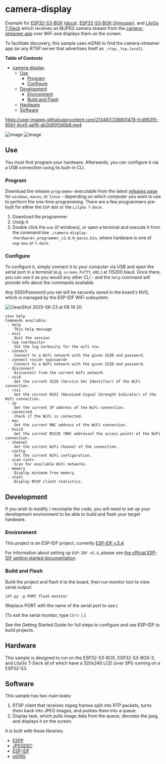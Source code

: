 # camera-display

Example for [ESP32-S3-BOX](https://www.adafruit.com/product/5290)
([docs](https://github.com/espressif/esp-box)),
[ESP32-S3-BOX-3](https://www.espressif.com/en/news/ESP32-S3-BOX-3)([mouser](https://www.mouser.com/ProductDetail/Espressif-Systems/ESP32-S3-BOX-3?qs=HoCaDK9Nz5chOY9AUo%2F%2FvA%3D%3D)),
and [LilyGo T-Deck](https://www.lilygo.cc/products/t-deck) which receives an
MJPEG camera stream from the [camera-streamer
app](https://github.com/esp-cpp/camera-streamer) over WiFi and displays them on
the screen.

To facilitate discovery, this sample uses mDNS to find the camera-streamer app
(or any RTSP server that advertises itself as `_rtsp._tcp.local`).

<!-- markdown-toc start - Don't edit this section. Run M-x markdown-toc-refresh-toc -->
**Table of Contents**

- [camera-display](#camera-display)
  - [Use](#use)
    - [Program](#program)
    - [Configure](#configure)
  - [Development](#development)
    - [Environment](#environment)
    - [Build and Flash](#build-and-flash)
  - [Hardware](#hardware)
  - [Software](#software)

<!-- markdown-toc end -->

https://user-images.githubusercontent.com/213467/236601479-fcd982f5-80b1-4ce5-aef6-ab2b90f3d0b8.mp4

![image](https://github.com/esp-cpp/camera-display/assets/213467/3b08febf-433b-42e1-b139-132d64e35a07)
![image](https://github.com/esp-cpp/camera-display/assets/213467/cc179d89-6083-4324-af5e-05003beeda72)

## Use

You must first program your hardware. Afterwards, you can configure it via a USB
connection using its built-in CLI.

### Program

Download the release `programmer` executable from the latest [releases
page](https://github.com/esp-cpp/camera-display/releases) for `windows`,
`macos`, or `linux` - depending on which computer you want to use to perform the
one-time programming. There are a few programmers pre-built for either the
`ESP-BOX` or the `LilyGo T-Deck`.

1. Download the programmer
2. Unzip it
3. Double click the `exe` (if windows), or open a terminal and execute it from
   the command line `./camera-display-<hardware>_programmer_v2.0.0_macos.bin`,
   where hardware is one of `esp-box` or `t-deck`.

### Configure

To configure it, simply connect it to your computer via USB and open the serial
port in a terminal (e.g. `screen`, `PuTTY`, etc.) at 115200 baud. Once there,
you can use it as you would any other CLI - and the `help` command will provide
info about the commands available.

Any SSID/Password you set will be securely saved in the board's NVS, which is
managed by the ESP-IDF WiFi subsystem.

![CleanShot 2025-06-23 at 08 19 20](https://github.com/user-attachments/assets/1a2f9be7-b495-4c00-ba38-a9f4e4d6152b)

```console
sta> help
Commands available:
 - help
	This help message
 - exit
	Quit the session
 - log <verbosity>
	Set the log verbosity for the wifi sta.
 - connect
	Connect to a WiFi network with the given SSID and password.
 - connect <ssid> <password>
	Connect to a WiFi network with the given SSID and password.
 - disconnect
	Disconnect from the current WiFi network.
 - ssid
	Get the current SSID (Service Set Identifier) of the WiFi connection.
 - rssi
	Get the current RSSI (Received Signal Strength Indicator) of the WiFi connection.
 - ip
	Get the current IP address of the WiFi connection.
 - connected
	Check if the WiFi is connected.
 - mac
	Get the current MAC address of the WiFi connection.
 - bssid
	Get the current BSSID (MAC addressof the access point) of the WiFi connection.
 - channel
	Get the current WiFi channel of the connection.
 - config
	Get the current WiFi configuration.
 - scan <int>
	Scan for available WiFi networks.
 - memory
	Display minimum free memory.
 - stats
	Display RTSP client statistics.
```

## Development

If you wish to modify / recompile the code, you will need to set up your
development environment to be able to build and flash your target hardware.

### Environment

This project is an ESP-IDF project, currently [ESP-IDF
v.5.4](https://github.com/espressif/esp-idf).

For information about setting up `ESP-IDF v5.4`, please see [the official
ESP-IDF getting started
documentation](https://docs.espressif.com/projects/esp-idf/en/v5.4/esp32s3/get-started/index.html).

### Build and Flash

Build the project and flash it to the board, then run monitor tool to view serial output:

```
idf.py -p PORT flash monitor
```

(Replace PORT with the name of the serial port to use.)

(To exit the serial monitor, type ``Ctrl-]``.)

See the Getting Started Guide for full steps to configure and use ESP-IDF to build projects.

## Hardware

This sample is designed to run on the ESP32-S3-BOX, ESP32-S3-BOX-3, and LilyGo
T-Deck all of which have a 320x240 LCD (over SPI) running on a ESP32-S3.

## Software

This sample has two main tasks: 

1. RTSP client that receives mjpeg frames split into RTP packets, turns them 
   back into JPEG images, and pushes them into a queue.
2. Display task, which pulls image data from the queue, decodes the jpeg, and
   displays it on the screen.
   
It is built with these libraries:

* [ESPP](https://github.com/esp-cpp/espp)
* [JPEGDEC](https://github.com/bitbank2/JPEGDEC)
* [ESP-IDF](https://github.com/espressif/esp-idf)
* [mDNS](https://docs.espressif.com/projects/esp-protocols/mdns/docs/latest/en/index.html)
